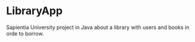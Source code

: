 # LibraryApp
Sapientia University project in Java about a library with users and books in orde to borrow.
